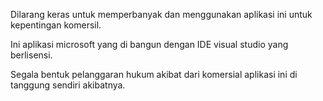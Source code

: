 Dilarang keras untuk memperbanyak dan menggunakan aplikasi ini untuk kepentingan komersil.

Ini aplikasi microsoft yang di bangun dengan IDE visual studio yang berlisensi.

Segala bentuk pelanggaran hukum akibat dari komersial aplikasi ini di tanggung sendiri akibatnya.
